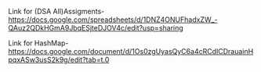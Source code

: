 Link for (DSA All)Assigments-https://docs.google.com/spreadsheets/d/1DNZ4ONUFhadxZW_-QAuz2QDkHGmA9JbqESjteDJOV4c/edit?usp=sharing


Link for HashMap- https://docs.google.com/document/d/1Os0zgUyasQyC6a4cRCdICDrauainHpqxASw3usS2k9g/edit?tab=t.0


